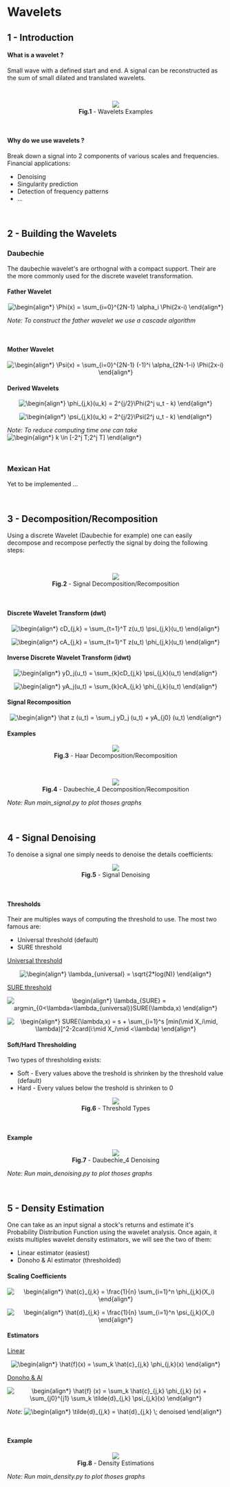 # Wavelets

## 1 - Introduction

#### What is a wavelet ?

Small wave with a defined start and end. A signal can be reconstructed as the sum of small dilated and translated wavelets.

<br/>

<p align="center">
  <img src="./Images/Wavelets_Examples.png" />
  <br/>
  <b>Fig.1</b> - Wavelets Examples
</p>

<br/>

#### Why do we use wavelets ? <br/>

Break down a signal into 2 components of various scales and frequencies. Financial applications:
* Denoising
* Singularity prediction
* Detection of frequency patterns
* ...

<br/>

## 2 - Building the Wavelets

### Daubechie

The daubechie wavelet's are orthognal with a compact support. Their are the more commonly used for the discrete wavelet transformation.

#### Father Wavelet
<p align="center">
  <img src=
  "https://render.githubusercontent.com/render/math?math=%5Cdisplaystyle+%5Cbegin%7Balign%2A%7D%0A+++++%5CPhi%28x%29+%3D+%5Csum_%7Bi%3D0%7D%5E%7B2N-1%7D+%5Calpha_i+%5CPhi%282x-i%29%0A%5Cend%7Balign%2A%7D%0A" 
  alt="\begin{align*}
       \Phi(x) = \sum_{i=0}^{2N-1} \alpha_i \Phi(2x-i)
  \end{align*}
  ">
</p>

*Note: To construct the father wavelet we use a cascade algorithm*

<br/>

#### Mother Wavelet
<p align="center">
  <img src=
  "https://render.githubusercontent.com/render/math?math=%5Cdisplaystyle+%5Cbegin%7Balign%2A%7D%0A+++++%5CPsi%28x%29+%3D+%5Csum_%7Bi%3D0%7D%5E%7B2N-1%7D+%28-1%29%5Ei+%5Calpha_%7B2N-1-i%7D+%5CPhi%282x-i%29%0A%5Cend%7Balign%2A%7D%0A" 
  alt="\begin{align*}
       \Psi(x) = \sum_{i=0}^{2N-1} (-1)^i \alpha_{2N-1-i} \Phi(2x-i)
  \end{align*}
  ">
</p>

#### Derived Wavelets
<p align="center">
  <img src=
  "https://render.githubusercontent.com/render/math?math=%5Cdisplaystyle+%5Cbegin%7Balign%2A%7D%0A+++++%5Cphi_%7Bj%2Ck%7D%28u_k%29+%3D+2%5E%7Bj%2F2%7D%5CPhi%282%5Ej+u_t+-+k%29%0A%5Cend%7Balign%2A%7D%0A" 
  alt="\begin{align*}
       \phi_{j,k}(u_k) = 2^{j/2}\Phi(2^j u_t - k)
  \end{align*}
  ">
</p>

<p align="center">
  <img src=
  "https://render.githubusercontent.com/render/math?math=%5Cdisplaystyle+%5Cbegin%7Balign%2A%7D%0A+++++%5Cpsi_%7Bj%2Ck%7D%28u_k%29+%3D+2%5E%7Bj%2F2%7D%5CPsi%282%5Ej+u_t+-+k%29%0A%5Cend%7Balign%2A%7D%0A" 
  alt="\begin{align*}
       \psi_{j,k}(u_k) = 2^{j/2}\Psi(2^j u_t - k)
  \end{align*}
  ">
</p>

*Note: To reduce computing time one can take* 
<img src=
"https://render.githubusercontent.com/render/math?math=%5Cdisplaystyle+%5Cbegin%7Balign%2A%7D%0A++++k+%5Cin+%5B-2%5Ej+T%3B2%5Ej+T%5D%0A%5Cend%7Balign%2A%7D%0A" 
alt="\begin{align*}
    k \in [-2^j T;2^j T]
\end{align*}
">

<br/>

### Mexican Hat

Yet to be implemented ...


<br/>

## 3 - Decomposition/Recomposition

Using a discrete Wavelet (Daubechie for example) one can easily decompose and recompose perfectly the signal by doing the following steps:

<br/>

<p align="center">
  <img src="./Images/Decomposition_Recomposition.png" />
  <br/>
  <b>Fig.2</b> - Signal Decomposition/Recomposition
</p>

<br/>

#### Discrete Wavelet Transform (dwt)
<p align="center">
  <img src=
  "https://render.githubusercontent.com/render/math?math=%5Cdisplaystyle+%5Cbegin%7Balign%2A%7D%0AcD_%7Bj%2Ck%7D+%3D+%5Csum_%7Bt%3D1%7D%5ET+z%28u_t%29+%5Cpsi_%7Bj%2Ck%7D%28u_t%29%0A%5Cend%7Balign%2A%7D%0A" 
  alt="\begin{align*}
  cD_{j,k} = \sum_{t=1}^T z(u_t) \psi_{j,k}(u_t)
  \end{align*}
  ">
</p>

<p align="center">
  <img src=
  "https://render.githubusercontent.com/render/math?math=%5Cdisplaystyle+%5Cbegin%7Balign%2A%7D%0AcA_%7Bj%2Ck%7D+%3D+%5Csum_%7Bt%3D1%7D%5ET+z%28u_t%29+%5Cphi_%7Bj%2Ck%7D%28u_t%29%0A%5Cend%7Balign%2A%7D%0A" 
  alt="\begin{align*}
  cA_{j,k} = \sum_{t=1}^T z(u_t) \phi_{j,k}(u_t)
  \end{align*}
  ">
</p>


#### Inverse Discrete Wavelet Transform (idwt)
<p align="center">
  <img src=
  "https://render.githubusercontent.com/render/math?math=%5Cdisplaystyle+%5Cbegin%7Balign%2A%7D%0AyD_j%28u_t%29+%3D+%5Csum_%7Bk%7DcD_%7Bj%2Ck%7D+%5Cpsi_%7Bj%2Ck%7D%28u_t%29%0A%5Cend%7Balign%2A%7D%0A" 
  alt="\begin{align*}
  yD_j(u_t) = \sum_{k}cD_{j,k} \psi_{j,k}(u_t)
  \end{align*}
  ">
</p>

<p align="center">
  <img src=
  "https://render.githubusercontent.com/render/math?math=%5Cdisplaystyle+%5Cbegin%7Balign%2A%7D%0AyA_j%28u_t%29+%3D+%5Csum_%7Bk%7DcA_%7Bj%2Ck%7D+%5Cphi_%7Bj%2Ck%7D%28u_t%29%0A%5Cend%7Balign%2A%7D%0A" 
  alt="\begin{align*}
  yA_j(u_t) = \sum_{k}cA_{j,k} \phi_{j,k}(u_t)
  \end{align*}
  ">
</p>


#### Signal Recomposition
<p align="center">
  <img src=
  "https://render.githubusercontent.com/render/math?math=%5Cdisplaystyle+%5Cbegin%7Balign%2A%7D%0A%5Chat+z+%28u_t%29+%3D+%5Csum_j+yD_j+%28u_t%29+%2B+yA_%7Bj0%7D+%28u_t%29%0A%5Cend%7Balign%2A%7D%0A" 
  alt="\begin{align*}
  \hat z (u_t) = \sum_j yD_j (u_t) + yA_{j0} (u_t)
  \end{align*}
  ">
</p>


#### Examples

<p align="center">
  <img src="./Images/Haar_Decomposition_Recomposition.png" />
  <br/>
  <b>Fig.3</b> - Haar Decomposition/Recomposition
</p>

<br/>

<p align="center">
  <img src="./Images/Daubechie_Decomposition_Recomposition.png" />
  <br/>
  <b>Fig.4</b> - Daubechie_4 Decomposition/Recomposition
</p>

*Note: Run main_signal.py to plot thoses graphs*


<br/>

## 4 - Signal Denoising

To denoise a signal one simply needs to denoise the details coefficients:

<p align="center">
  <img src="./Images/Denoised_Signal.png" />
  <br/>
  <b>Fig.5</b> - Signal Denoising
</p>

<br/>

#### Thresholds

Their are multiples ways of computing the threshold to use. The most two famous are:
* Universal threshold (default)
* SURE threshold

<ins>Universal threshold</ins>
<p align="center">
  <img src=
  "https://render.githubusercontent.com/render/math?math=%5Cdisplaystyle+%5Cbegin%7Balign%2A%7D%0A%5Clambda_%7Buniversal%7D+%3D+%5Csqrt%7B2%2Alog%28N%29%7D%0A%5Cend%7Balign%2A%7D%0A" 
  alt="\begin{align*}
  \lambda_{universal} = \sqrt{2*log(N)}
  \end{align*}
  ">
</p>


<ins>SURE threshold</ins>
<p align="center">
  <img src=
  "https://render.githubusercontent.com/render/math?math=%5Cdisplaystyle+%5Cbegin%7Balign%2A%7D%0A%5Clambda_%7BSURE%7D+%3D+argmin_%7B0%3C%5Clambda%3C%5Clambda_%7Buniversal%7D%7DSURE%28%5Clambda%2Cx%29%0A%5Cend%7Balign%2A%7D%0A" 
  alt="\begin{align*}
  \lambda_{SURE} = argmin_{0<\lambda<\lambda_{universal}}SURE(\lambda,x)
  \end{align*}
  ">
</p>

<p align="center">
  <img src=
  "https://render.githubusercontent.com/render/math?math=%5Cdisplaystyle+%5Cbegin%7Balign%2A%7D%0ASURE%28%5Clambda%2Cx%29+%3D+s+%2B+%5Csum_%7Bi%3D1%7D%5Es+%5Bmin%28%5Cmid+X_i%5Cmid%2C+%5Clambda%29%5D%5E2-2card%28i%3A%5Cmid+X_i%5Cmid+%3C%5Clambda%29%0A%5Cend%7Balign%2A%7D%0A" 
  alt="\begin{align*}
  SURE(\lambda,x) = s + \sum_{i=1}^s [min(\mid X_i\mid, \lambda)]^2-2card(i:\mid X_i\mid <\lambda)
  \end{align*}
  ">
</p>


#### Soft/Hard Thresholding

Two types of thresholding exists:
* Soft - Every values above the treshold is shrinken by the threshold value (default)
* Hard - Every values below the treshold is shrinken to 0

<p align="center">
  <img src="./Images/Threshold_Types.png" />
  <br/>
  <b>Fig.6</b> - Threshold Types
</p>

<br/>

#### Example

<p align="center">
  <img src="./Images/Denoising_Examples.png" />
  <br/>
  <b>Fig.7</b> - Daubechie_4 Denoising
</p>

*Note: Run main_denoising.py to plot thoses graphs*


<br/>

## 5 - Density Estimation

One can take as an input signal a stock's returns and estimate it's Probability Distribution Function using the wavelet analysis. Once again, it exists multiples wavelet density estimators, we will see the two of them:
* Linear estimator (easiest)
* Donoho & Al estimator (thresholded)

#### Scaling Coefficients

<p align="center">
  <img src=
  "https://render.githubusercontent.com/render/math?math=%5Cdisplaystyle+%5Cbegin%7Balign%2A%7D%0A%5Chat%7Bc%7D_%7Bj%2Ck%7D+%3D+%5Cfrac%7B1%7D%7Bn%7D+%5Csum_%7Bi%3D1%7D%5En+%5Cphi_%7Bj%2Ck%7D%28X_i%29%0A%5Cend%7Balign%2A%7D%0A" 
  alt="\begin{align*}
  \hat{c}_{j,k} = \frac{1}{n} \sum_{i=1}^n \phi_{j,k}(X_i)
  \end{align*}
  ">
</p>

<p align="center">
  <img src=
  "https://render.githubusercontent.com/render/math?math=%5Cdisplaystyle+%5Cbegin%7Balign%2A%7D%0A%5Chat%7Bd%7D_%7Bj%2Ck%7D+%3D+%5Cfrac%7B1%7D%7Bn%7D+%5Csum_%7Bi%3D1%7D%5En+%5Cpsi_%7Bj%2Ck%7D%28X_i%29%0A%5Cend%7Balign%2A%7D%0A" 
  alt="\begin{align*}
  \hat{d}_{j,k} = \frac{1}{n} \sum_{i=1}^n \psi_{j,k}(X_i)
  \end{align*}
  ">
</p>

#### Estimators

<ins>Linear</ins>
<p align="center">
  <img src=
  "https://render.githubusercontent.com/render/math?math=%5Cdisplaystyle+%5Cbegin%7Balign%2A%7D%0A%5Chat%7Bf%7D%28x%29+%3D+%5Csum_k+%5Chat%7Bc%7D_%7Bj%2Ck%7D+%5Cphi_%7Bj%2Ck%7D%28x%29%0A%5Cend%7Balign%2A%7D%0A" 
  alt="\begin{align*}
  \hat{f}(x) = \sum_k \hat{c}_{j,k} \phi_{j,k}(x)
  \end{align*}
  ">
</p>

<ins>Donoho & Al</ins>
<p align="center">
  <img src=
  "https://render.githubusercontent.com/render/math?math=%5Cdisplaystyle+%5Cbegin%7Balign%2A%7D%0A%5Chat%7Bf%7D+%28x%29+%3D+%5Csum_k+%5Chat%7Bc%7D_%7Bj%2Ck%7D+%5Cphi_%7Bj%2Ck%7D+%28x%29+%2B+%5Csum_%7Bj0%7D%5E%7Bj1%7D+%5Csum_k+%5Ctilde%7Bd%7D_%7Bj%2Ck%7D+%5Cpsi_%7Bj%2Ck%7D%28x%29%0A%5Cend%7Balign%2A%7D%0A" 
  alt="\begin{align*}
  \hat{f} (x) = \sum_k \hat{c}_{j,k} \phi_{j,k} (x) + \sum_{j0}^{j1} \sum_k \tilde{d}_{j,k} \psi_{j,k}(x)
  \end{align*}
  ">
</p>

*Note:* <img src=
"https://render.githubusercontent.com/render/math?math=%5Cdisplaystyle+%5Cbegin%7Balign%2A%7D%0A%5Ctilde%7Bd%7D_%7Bj%2Ck%7D+%3D+%5Chat%7Bd%7D_%7Bj%2Ck%7D++%5C%3B+denoised%0A%5Cend%7Balign%2A%7D%0A" 
alt="\begin{align*}
\tilde{d}_{j,k} = \hat{d}_{j,k}  \; denoised
\end{align*}
">

<br/>

#### Example

<p align="center">
  <img src="./Images/Density_Estimation.png" />
  <br/>
  <b>Fig.8</b> - Density Estimations
</p>


*Note: Run main_density.py to plot thoses graphs*
